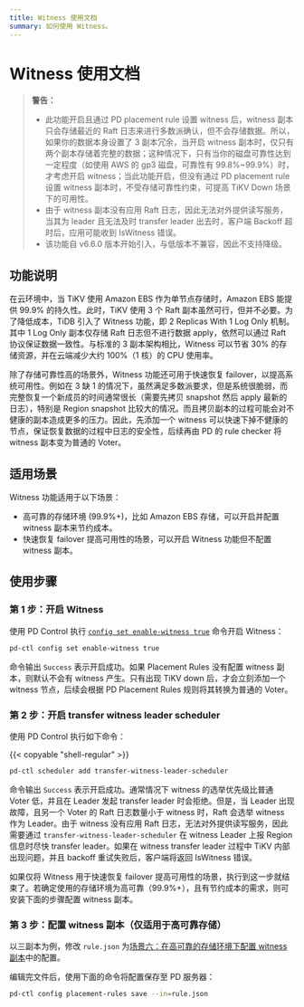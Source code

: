 ```yaml
---
title: Witness 使用文档
summary: 如何使用 Witness。
---
```


# Witness 使用文档

> **警告：**
>
> - 此功能开启且通过 PD placement rule 设置 witness 后，witness 副本只会存储最近的 Raft 日志来进行多数派确认，但不会存储数据。所以，如果你的数据本身设置了 3 副本冗余，当开启 witness 副本时，仅只有两个副本存储着完整的数据；这种情况下，只有当你的磁盘可靠性达到一定程度（如使用 AWS 的 gp3 磁盘，可靠性有 99.8%~99.9%）时，才考虑开启 witness；当此功能开启，但没有通过 PD placement rule 设置 witness 副本时，不受存储可靠性约束，可提高 TiKV Down 场景下的可用性。
> - 由于 witness 副本没有应用 Raft 日志，因此无法对外提供读写服务，当其为 leader 且无法及时 transfer leader 出去时，客户端 Backoff 超时后，应用可能收到 IsWitness 错误。
> - 该功能自 v6.6.0 版本开始引入，与低版本不兼容，因此不支持降级。

## 功能说明

在云环境中，当 TiKV 使用 Amazon EBS 作为单节点存储时，Amazon EBS 能提供 99.9% 的持久性。此时，TiKV 使用 3 个 Raft 副本虽然可行，但并不必要。为了降低成本，TiDB 引入了 Witness 功能，即 2 Replicas With 1 Log Only 机制。其中 1 Log Only 副本仅存储 Raft 日志但不进行数据 apply，依然可以通过 Raft 协议保证数据一致性。与标准的 3 副本架构相比，Witness 可以节省 30% 的存储资源，并在云端减少大约 100%（1 核）的 CPU 使用率。

除了存储可靠性高的场景外，Witness 功能还可用于快速恢复 failover，以提高系统可用性。例如在 3 缺 1 的情况下，虽然满足多数派要求，但是系统很脆弱，而完整恢复一个新成员的时间通常很长（需要先拷贝 snapshot 然后 apply 最新的日志），特别是 Region snapshot 比较大的情况。而且拷贝副本的过程可能会对不健康的副本造成更多的压力。因此，先添加一个 witness 可以快速下掉不健康的节点，保证恢复数据的过程中日志的安全性，后续再由 PD 的 rule checker 将 witness 副本变为普通的 Voter。

## 适用场景

Witness 功能适用于以下场景：

* 高可靠的存储环境 (99.9%+)，比如 Amazon EBS 存储，可以开启并配置 witness 副本来节约成本。
* 快速恢复 failover 提高可用性的场景，可以开启 Witness 功能但不配置 witness 副本。

## 使用步骤

### 第 1 步：开启 Witness

使用 PD Control 执行 [`config set enable-witness true`](/pd-control.md#config-set-enable-witness-true) 命令开启 Witness：
```bash
pd-ctl config set enable-witness true 
```

命令输出 `Success` 表示开启成功。如果 Placement Rules 没有配置 witness 副本，则默认不会有 witness 产生。只有出现 TiKV down 后，才会立刻添加一个 witness 节点，后续会根据 PD Placement Rules 规则将其转换为普通的 Voter。

### 第 2 步：开启 transfer witness leader scheduler

使用 PD Control 执行如下命令：

{{< copyable "shell-regular" >}}

```bash
pd-ctl scheduler add transfer-witness-leader-scheduler
```

命令输出 `Success` 表示开启成功。通常情况下 witness 的选举优先级比普通 Voter 低，并且在 Leader 发起 transfer leader 时会拒绝。但是，当 Leader 出现故障，且另一个 Voter 的 Raft 日志数量小于 witness 时，Raft 会选举 witness 作为 Leader。由于 witness 没有应用 Raft 日志，无法对外提供读写服务，因此需要通过 `transfer-witness-leader-scheduler` 在 witness Leader 上报 Region 信息时尽快 transfer leader。如果在 witness transfer leader 过程中 TiKV 内部出现问题，并且 backoff 重试失败后，客户端将返回 IsWitness 错误。

如果仅将 Witness 用于快速恢复 failover 提高可用性的场景，执行到这一步就结束了。若确定使用的存储环境为高可靠（99.9%+），且有节约成本的需求，则可安装下面的步骤配置 witness 副本。

### 第 3 步：配置 witness 副本（仅适用于高可靠存储）

以三副本为例，修改 `rule.json` 为[场景六：在高可靠的存储环境下配置 witness 副本](/configure-placement-rules.md#场景六在高可靠的存储环境下配置-witness-副本)中的配置。

编辑完文件后，使用下面的命令将配置保存至 PD 服务器：
```bash
pd-ctl config placement-rules save --in=rule.json
```